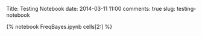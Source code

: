 Title: Testing Notebook
date: 2014-03-11 11:00
comments: true
slug: testing-notebook

{% notebook FreqBayes.ipynb cells[2:] %}